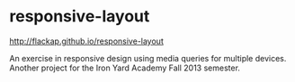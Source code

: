 responsive-layout
=================
http://flackap.github.io/responsive-layout


An exercise in responsive design using media queries for multiple devices.
Another project for the Iron Yard Academy Fall 2013 semester.
